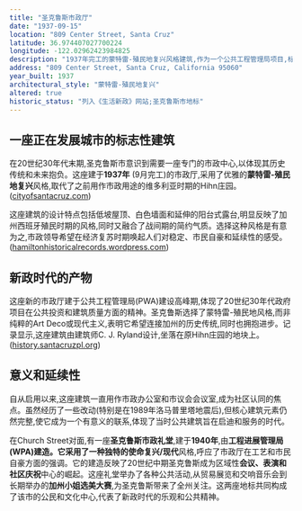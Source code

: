 ```yaml
---
title: "圣克鲁斯市政厅"
date: "1937-09-15"
location: "809 Center Street, Santa Cruz"
latitude: 36.974407027700224
longitude: -122.02962423984825
description: "1937年完工的蒙特雷-殖民地复兴风格建筑,作为一个公共工程管理局项目,标志着圣克鲁斯市政府的成熟和对公共建筑的重视。"
address: "809 Center Street, Santa Cruz, California 95060"
year_built: 1937
architectural_style: "蒙特雷-殖民地复兴"
altered: true
historic_status: "列入《生活新政》网站;圣克鲁斯市地标"
---
```


## 一座正在发展城市的标志性建筑

在20世纪30年代末期,圣克鲁斯市意识到需要一座专门的市政中心,以体现其历史传统和未来抱负。这座建于**1937年** (9月完工)的市政厅,采用了优雅的**蒙特雷-殖民地复兴**风格,取代了之前用作市政用途的维多利亚时期的Hihn庄园。([cityofsantacruz.com](https://www.cityofsantacruz.com/government/city-departments/parks-recreation/parks-beaches-open-spaces/parks/city-hall-gardens))

这座建筑的设计特点包括低坡屋顶、白色墙面和延伸的阳台式露台,明显反映了加州西班牙殖民时期的风格,同时又融合了战间期的简约气质。选择这种风格是有意为之,市政领导希望在经济复苏时期唤起人们对稳定、市民自豪和延续性的感受。([hamiltonhistoricalrecords.wordpress.com](https://hamiltonhistoricalrecords.wordpress.com/2018/11/30/the-santa-cruz-city-hall/))

## 新政时代的产物

这座新的市政厅建于公共工程管理局(PWA)建设高峰期,体现了20世纪30年代政府项目在公共投资和建筑质量方面的精神。圣克鲁斯选择了蒙特雷-殖民地风格,而非纯粹的Art Deco或现代主义,表明它希望连接加州的历史传统,同时也拥抱进步。记录显示,这座建筑由建筑师C. J. Ryland设计,坐落在原Hihn庄园的地块上。([history.santacruzpl.org](https://history.santacruzpl.org/omeka/items/show/9457))

## 意义和延续性

自从启用以来,这座建筑一直用作市政办公室和市议会会议室,成为社区认同的焦点。虽然经历了一些改动(特别是在1989年洛马普里塔地震后),但核心建筑元素仍然完整,使它成为一个有意义的联系,体现了当时公共建筑旨在启迪和服务的时代。

在Church Street对面,有一座**圣克鲁斯市政礼堂**,建于**1940年**,由**工程进展管理局(WPA)**建造。它采用了一种独特的**使命复兴/现代**风格,呼应了市政厅在工艺和市民自豪方面的强调。它的建造反映了20世纪中期圣克鲁斯成为区域性**会议、表演和社区庆祝**中心的崛起。这座礼堂举办了各种公共活动,从贸易展览和交响音乐会到长期举办的**加州小姐选美大赛**,为圣克鲁斯带来了全州关注。这两座地标共同构成了该市的公民和文化中心,代表了新政时代的乐观和公共精神。